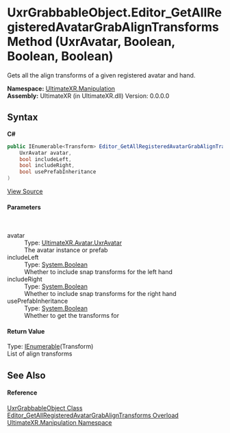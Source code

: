 # UxrGrabbableObject.Editor_GetAllRegisteredAvatarGrabAlignTransforms Method (UxrAvatar, Boolean, Boolean, Boolean)
 

Gets all the align transforms of a given registered avatar and hand.

**Namespace:**&nbsp;<a href="N_UltimateXR_Manipulation">UltimateXR.Manipulation</a><br />**Assembly:**&nbsp;UltimateXR (in UltimateXR.dll) Version: 0.0.0.0

## Syntax

**C#**<br />
``` C#
public IEnumerable<Transform> Editor_GetAllRegisteredAvatarGrabAlignTransforms(
	UxrAvatar avatar,
	bool includeLeft,
	bool includeRight,
	bool usePrefabInheritance
)
```

<a href="UltimateXR/Scripts/Manipulation/UxrGrabbableObject.cs" rel="noopener noreferrer" title="View the source code">View Source</a><br />

#### Parameters
&nbsp;<dl><dt>avatar</dt><dd>Type: <a href="T_UltimateXR_Avatar_UxrAvatar">UltimateXR.Avatar.UxrAvatar</a><br />The avatar instance or prefab</dd><dt>includeLeft</dt><dd>Type: <a href="https://docs.microsoft.com/dotnet/api/system.boolean" target="_blank" rel="noopener noreferrer">System.Boolean</a><br />Whether to include snap transforms for the left hand</dd><dt>includeRight</dt><dd>Type: <a href="https://docs.microsoft.com/dotnet/api/system.boolean" target="_blank" rel="noopener noreferrer">System.Boolean</a><br />Whether to include snap transforms for the right hand</dd><dt>usePrefabInheritance</dt><dd>Type: <a href="https://docs.microsoft.com/dotnet/api/system.boolean" target="_blank" rel="noopener noreferrer">System.Boolean</a><br />Whether to get the transforms for</dd></dl>

#### Return Value
Type: <a href="https://docs.microsoft.com/dotnet/api/system.collections.generic.ienumerable-1" target="_blank" rel="noopener noreferrer">IEnumerable</a>(Transform)<br />List of align transforms

## See Also


#### Reference
<a href="T_UltimateXR_Manipulation_UxrGrabbableObject">UxrGrabbableObject Class</a><br /><a href="Overload_UltimateXR_Manipulation_UxrGrabbableObject_Editor_GetAllRegisteredAvatarGrabAlignTransforms">Editor_GetAllRegisteredAvatarGrabAlignTransforms Overload</a><br /><a href="N_UltimateXR_Manipulation">UltimateXR.Manipulation Namespace</a><br />